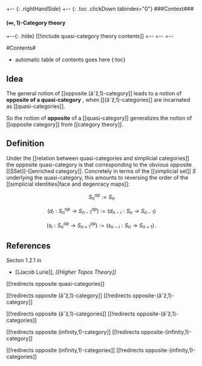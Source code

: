 
+-- {: .rightHandSide}
+-- {: .toc .clickDown tabindex="0"}
###Context###
#### $(\infty,1)$-Category theory
+--{: .hide}
[[!include quasi-category theory contents]]
=--
=--
=--

#Contents#
* automatic table of contents goes here
{:toc}

## Idea

The general notion of [[opposite (âˆž,1)-category]] leads to a notion of **opposite of a quasi-category** , when [[(âˆž,1)-categories]] are incarnated as [[quasi-categories]]. 

So the notion of **opposite** of a [[quasi-category]] generalizes the notion of [[opposite category]] from [[category theory]].


## Definition

Under the [[relation between quasi-categories and simplicial categories]] the opposite quasi-category is that corresponding to the obvious opposite [[SSet]]-[[enriched category]]. Concretely in terms of the [[simplicial set]] $S$ underlying the quasi-category, this amounts to reversing the order of the [[simplicial identities|face and degenracy maps]]:

$$
  S_n^{op} := S_n
$$

$$
  (d_i : S_n^{op} \to S_{n-1}^{op}) := 
  (d_{n-i} : S_n \to S_{n-1})
$$

$$
  (s_i : S_n^{op} \to S_{n+1}^{op})
  :=
  (s_{n-i} : S_n \to S_{n+1})
  \,.
$$

## References

Secton 1.2.1 in 

* [[Jacob Lurie]], _[[Higher Topos Theory]]_

[[!redirects opposite quasi-categories]]

[[!redirects opposite (âˆž,1)-category]]
[[!redirects opposite-(âˆž,1)-category]]

[[!redirects opposite (âˆž,1)-categories]]
[[!redirects opposite-(âˆž,1)-categories]]

[[!redirects opposite (infinity,1)-category]]
[[!redirects opposite-(infinity,1)-category]]

[[!redirects opposite (infinity,1)-categories]]
[[!redirects opposite-(infinity,1)-categories]]